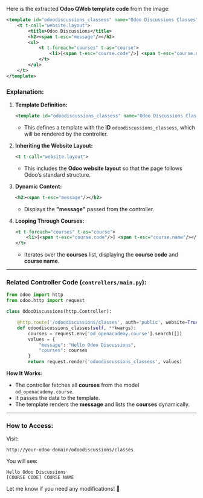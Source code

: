 Here is the extracted **Odoo QWeb template code** from the image:

```xml
<template id="odoodiscussions_classess" name="Odoo Discussions Classes">
    <t t-call="website.layout">
        <title>Odoo Discussions</title>
        <h2><span t-esc="message"/></h2>
        <ul>
            <t t-foreach="courses" t-as="course">
                <li>[<span t-esc="course.code"/>] <span t-esc="course.name"/></li>
            </t>
        </ul>
    </t>
</template>
```

### **Explanation:**
1. **Template Definition:**
   ```xml
   <template id="odoodiscussions_classess" name="Odoo Discussions Classes">
   ```
   - This defines a template with the **ID** `odoodiscussions_classess`, which will be rendered by the controller.

2. **Inheriting the Website Layout:**
   ```xml
   <t t-call="website.layout">
   ```
   - This includes the **Odoo website layout** so that the page follows Odoo’s standard structure.

3. **Dynamic Content:**
   ```xml
   <h2><span t-esc="message"/></h2>
   ```
   - Displays the **"message"** passed from the controller.

4. **Looping Through Courses:**
   ```xml
   <t t-foreach="courses" t-as="course">
       <li>[<span t-esc="course.code"/>] <span t-esc="course.name"/></li>
   </t>
   ```
   - Iterates over the **courses** list, displaying the **course code** and **course name**.

---

### **Related Controller Code (`controllers/main.py`):**
```python
from odoo import http
from odoo.http import request

class OdooDiscussions(http.Controller):

    @http.route('/odoodiscussions/classes', auth='public', website=True)
    def odoodiscussions_classes(self, **kwargs):
        courses = request.env['od_openacademy.course'].search([])
        values = {
            "message": "Hello Odoo Discussions",
            "courses": courses
        }
        return request.render('odoodiscussions_classess', values)
```

**How It Works:**
- The controller fetches all **courses** from the model `od_openacademy.course`.
- It passes the data to the template.
- The template renders the **message** and lists the **courses** dynamically.

---

### **How to Access:**
Visit:  
```
http://your-odoo-domain/odoodiscussions/classes
```
You will see:
```
Hello Odoo Discussions
[COURSE CODE] COURSE NAME
```

Let me know if you need any modifications! 🚀